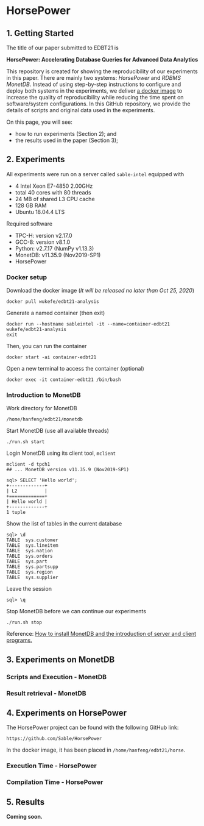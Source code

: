# HorsePower

## 1. Getting Started

The title of our paper submitted to EDBT21 is

**HorsePower: Accelerating Database Queries for Advanced Data Analytics**

This repository is created for showing the reproducibility of our experiments
in this paper.
There are mainly two systems: *HorsePower* and *RDBMS MonetDB*.
Instead of using step-by-step instructions to configure and deploy both systems
in the experiments, we deliver [a docker image][docker-online] to increase the
quality of reproducibility while reducing the time spent on software/system
configurations.
In this GitHub repository, we provide the details of scripts and original data
used in the experiments.

[docker-online]: https://hub.docker.com/r/wukefe/edbt21-analysis

On this page, you will see:

- how to run experiments (Section 2); and
- the results used in the paper (Section 3);


## 2. Experiments

All experiments were run on a server called `sable-intel` equipped with

- 4 Intel Xeon E7-4850 2.00GHz
- total 40 cores with 80 threads
- 24 MB of shared L3 CPU cache
- 128 GB RAM
- Ubuntu 18.04.4 LTS

Required software

- TPC-H: version v2.17.0
- GCC-8: version v8.1.0
- Python: v2.7.17 (NumPy v1.13.3)
- MonetDB: v11.35.9 (Nov2019-SP1)
- HorsePower

### Docker setup

Download the docker image (*It will be released no later than Oct 25, 2020*)

    docker pull wukefe/edbt21-analysis

Generate a named container (then exit)

    docker run --hostname sableintel -it --name=container-edbt21 wukefe/edbt21-analysis
    exit

Then, you can run the container

    docker start -ai container-edbt21

Open a new terminal to access the container (optional)

    docker exec -it container-edbt21 /bin/bash


### Introduction to MonetDB

Work directory for MonetDB

    /home/hanfeng/edbt21/monetdb

Start MonetDB (use all available threads)

    ./run.sh start

Login MonetDB using its client tool, `mclient`

    mclient -d tpch1
    ## ... MonetDB version v11.35.9 (Nov2019-SP1)

    sql> SELECT 'Hello world';
    +-------------+
    | L2          |
    +=============+
    | Hello world |
    +-------------+
    1 tuple

Show the list of tables in the current database

    sql> \d
    TABLE  sys.customer
    TABLE  sys.lineitem
    TABLE  sys.nation
    TABLE  sys.orders
    TABLE  sys.part
    TABLE  sys.partsupp
    TABLE  sys.region
    TABLE  sys.supplier

Leave the session

    sql> \q

Stop MonetDB before we can continue our experiments

    ./run.sh stop

Reference: [How to install MonetDB and the introduction of server and client
programs.](https://www.monetdb.org/Documentation/Guide/Installation)


## 3. Experiments on MonetDB

### Scripts and Execution - MonetDB

### Result retrieval - MonetDB


## 4. Experiments on HorsePower

The HorsePower project can be found with the following GitHub link:

    https://github.com/Sable/HorsePower

In the docker image, it has been placed in `/home/hanfeng/edbt21/horse`.


### Execution Time - HorsePower


### Compilation Time - HorsePower



## 5. Results

**Coming soon.**


